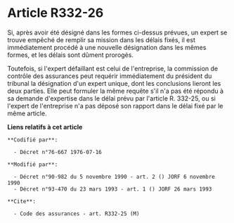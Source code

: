 # Article R332-26

Si, après avoir été désigné dans les formes ci-dessus prévues, un expert se trouve empêché de remplir sa mission dans les
délais fixés, il est immédiatement procédé à une nouvelle désignation dans les mêmes formes, et les délais sont dûment
prorogés.

Toutefois, si l'expert défaillant est celui de l'entreprise, la commission de contrôle des assurances peut requérir
immédiatement du président du tribunal la désignation d'un expert unique, dont les conclusions lieront les deux parties. Elle
peut formuler la même requête s'il n'a pas été répondu à sa demande d'expertise dans le délai prévu par l'article R. 332-25,
ou si l'expert de l'entreprise n'a pas déposé son rapport dans le délai fixé par le même article.

**Liens relatifs à cet article**

	**Codifié par**:

	  - Décret n°76-667 1976-07-16

	**Modifié par**:

	  - Décret n°90-982 du 5 novembre 1990 - art. 2 () JORF 6 novembre 1990
	  - Décret n°93-470 du 23 mars 1993 - art. 1 () JORF 26 mars 1993

	**Cite**:

	  - Code des assurances - art. R332-25 (M)
